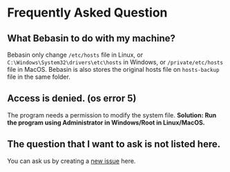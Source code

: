 # Frequently Asked Question

## What Bebasin to do with my machine?

Bebasin only change `/etc/hosts` file in Linux, or `C:\Windows\System32\drivers\etc\hosts` in Windows, or `/private/etc/hosts` file in MacOS. Bebasin is also stores the original hosts file on `hosts-backup` file in the same folder.

## Access is denied. (os error 5)

The program needs a permission to modify the system file. **Solution: Run the program using Administrator in Windows/Root in Linux/MacOS.**

## The question that I want to ask is not listed here.

You can ask us by creating a [new issue](https://github.com/bebasid/bebasin/issues/new) here.
